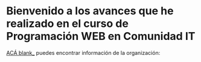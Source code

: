 # Bienvenido a los avances que he realizado en el curso de Programación WEB en Comunidad IT

[ACÁ blank_](http://www.comunidadit.org/) puedes encontrar información de la organización:
